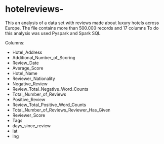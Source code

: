 # hotelreviews-
This an analysis of a data set with reviews made about luxury hotels across Europe. 
The file contains more than 500.000 records and 17 columns
To do this analysis was used Pyspark and Spark SQL 

Columns: 
  - Hotel_Address
  - Additional_Number_of_Scoring
  - Review_Date
  - Average_Score
  - Hotel_Name
  - Reviewer_Nationality
  - Negative_Review
  - Review_Total_Negative_Word_Counts
  - Total_Number_of_Reviews 
  - Positive_Review
  - Review_Total_Positive_Word_Counts
  - Total_Number_of_Reviews_Reviewer_Has_Given
  - Reviewer_Score 
  - Tags 
  - days_since_review
  - lat
  - lng
